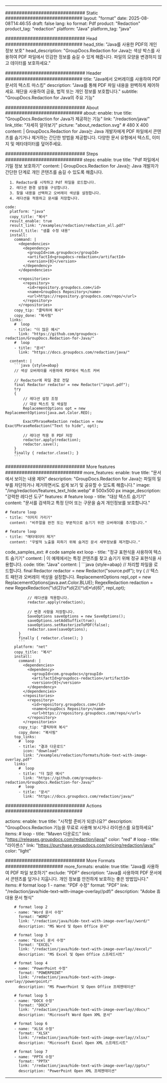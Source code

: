 
---
############################# Static ############################
layout: "format"
date:  2025-08-08T14:46:55
draft: false
lang: ko
format: Pdf
product: "Redaction"
product_tag: "redaction"
platform: "Java"
platform_tag: "java"

############################# Head ############################
head_title: "Java를 사용한 PDF의 개인 정보 보호"
head_description: "GroupDocs.Redaction for Java는 색상 박스를 사용하여 PDF 파일에서 민감한 정보를 숨길 수 있게 해줍니다. 파일의 모양을 변경하지 않고 데이터를 보호하세요."

############################# Header ############################
title: "Java에서 오버레이를 사용하여 PDF 문서의 텍스트 마스킹" 
description: "Java를 통해 PDF 파일 내용을 완벽하게 제어하세요. 재단을 사용하여 금융, 법적 또는 개인 정보를 보호합니다."
subtitle: "GroupDocs.Redaction for Java의 주요 기능" 

############################# About ############################
about:
    enable: true
    title: "GroupDocs.Redaction for Java가 제공하는 기능"
    link: "/redaction/java/"
    link_title: "자세히 알아보기"
    picture: "about_redaction.svg" # 480 X 400
    content: |
       GroupDocs.Redaction for Java는 Java 개발자에게 PDF 파일에서 콘텐츠를 숨기거나 제거하는 간단한 방법을 제공합니다. 다양한 문서 유형에서 텍스트, 이미지 및 메타데이터를 덮어주세요.

############################# Steps ############################
steps:
    enable: true
    title: "Pdf 파일에서 기밀 정보 보호하기"
    content: |
      GroupDocs.Redaction for Java는 Java 개발자가 간단한 단계로 개인 콘텐츠를 숨길 수 있도록 해줍니다.
      
      1. Redactor를 시작하고 Pdf 파일을 로드합니다.
      2. 레다션 환경 설정을 구성합니다.
      3. 찾을 내용을 선택하고 오버레이 색상을 설정합니다.
      4. 레다션을 적용하고 문서를 저장합니다.
   
    code:
      platform: "java"
      copy_title: "복사"
      result_enable: true
      result_link: "/examples/redaction/redaction_all.pdf"
      result_title: "샘플 수정 내용"
      install:
        command: |
          <dependencies>
            <dependency>
              <groupId>com.groupdocs</groupId>
              <artifactId>groupdocs-redaction</artifactId>
              <version>{0}</version>
            </dependency>
          </dependencies>

          <repositories>
            <repository>
              <id>repository.groupdocs.com</id>
              <name>GroupDocs Repository</name>
              <url>https://repository.groupdocs.com/repo/</url>
            </repository>
          </repositories>
        copy_tip: "클릭하여 복사"
        copy_done: "복사됨"
      links:
        #  loop
        - title: "더 많은 예시"
          link: "https://github.com/groupdocs-redaction/GroupDocs.Redaction-for-Java/"
        #  loop
        - title: "문서"
          link: "https://docs.groupdocs.com/redaction/java/"
          
      content: |
        ```java {style=abap}
        // 색상 오버레이를 사용하여 PDF에서 텍스트 커버

        // Redactor에 파일 경로 전달
        final Redactor redactor = new Redactor("input.pdf");
        try
        {
            // 레다션 설정 조정
            // 대상 텍스트 및 색설정
            ReplacementOptions opt = new ReplacementOptions(java.awt.Color.RED);
            
            ExactPhraseRedaction redaction = new ExactPhraseRedaction("Text to hide", opt);

            // 레다션 적용 후 PDF 저장
            redactor.apply(redaction);
            redactor.save();
        }
        finally { redactor.close(); }
        ```            


############################# More features ############################
more_features:
  enable: true
  title: "문서에서 보이는 내용 제어"
  description: "GroupDocs.Redaction for Java는 파일의 일부를 차단하거나 제거하면서도 쉽게 보기 및 공유할 수 있도록 해줍니다."
  image: "/img/redaction/features_text_hide.webp" # 500x500 px
  image_description: "강력한 레다션 도구"
  features:
    # feature loop
    - title: "대상 텍스트 숨기기"
      content: "문서를 검색하고 특정 단어 또는 구문을 숨겨 개인정보를 보호합니다."

    # feature loop
    - title: "이미지 가리기"
      content: "비주얼을 완전 또는 부분적으로 숨기기 위한 오버레이를 추가합니다."

    # feature loop
    - title: "메타데이터 제거"
      content: "우발적 노출을 피하기 위해 숨겨진 문서 세부정보를 제거합니다."
      
  code_samples_ext:
    # code sample ext loop
    - title: "정규 표현식을 사용하여 텍스트 숨기기"
      content: |
        이 예제에서는 특정 콘텐츠를 찾고 숨기기 위해 정규 표현식을 사용합니다.
      code:
        title: "Java"
        content: |
          ```java {style=abap}
          //  처리할 파일을 로드합니다.
          final Redactor redactor = new Redactor("source.pdf");
          try
          {
              // 텍스트 패턴과 오버레이 색상을 설정합니다.
              ReplacementOptions repl_opt = new ReplacementOptions(java.awt.Color.BLUE);
              RegexRedaction redaction = new RegexRedaction("\\d{2}\\s*\\d{2}[^\\d]*\\d{6}", repl_opt);
              
              // 레다션을 적용합니다.
              redactor.apply(redaction);

              // 변경 사항을 저장합니다.
              SaveOptions saveOptions = new SaveOptions();
              saveOptions.setAddSuffix(true);
              saveOptions.setRasterizeToPDF(false);
              redactor.save(saveOptions);
          }
          finally { redactor.close(); }
          ```
        platform: "net"
        copy_title: "복사"
        install:
          command: |
            <dependencies>
              <dependency>
                <groupId>com.groupdocs</groupId>
                <artifactId>groupdocs-redaction</artifactId>
                <version>{0}</version>
              </dependency>
            </dependencies>
            <repositories>
              <repository>
                <id>repository.groupdocs.com</id>
                <name>GroupDocs Repository</name>
                <url>https://repository.groupdocs.com/repo/</url>
              </repository>
            </repositories>
          copy_tip: "클릭하여 복사"
          copy_done: "복사됨"
        top_links:
          #  loop
          - title: "결과 다운로드"
            icon: "download"
            link: "/examples/redaction/formats/hide-text-with-image-overlay.pdf"
        links:
          #  loop
          - title: "더 많은 예시"
            link: "https://github.com/groupdocs-redaction/GroupDocs.Redaction-for-Java/"
          #  loop
          - title: "문서"
            link: "https://docs.groupdocs.com/redaction/java/"


############################# Actions ############################

actions:
  enable: true
  title: "시작할 준비가 되셨나요?"
  description: "GroupDocs.Redaction 기능을 무료로 사용해 보시거나 라이센스를 요청하세요"
  items:
    #  loop
    - title: "Maven 다운로드"
      link: "https://releases.groupdocs.com/redaction/java/"
      color: "red"
        #  loop
    - title: "라이센스"
      link: "https://purchase.groupdocs.com/pricing/redaction/java/"
      color: "light"


############################# More Formats #####################
more_formats:
    enable: true
    title: "Java를 사용하여 PDF 파일 보호하기"
    exclude: "PDF"
    description: "Java를 사용하여 PDF 문서에서 콘텐츠를 덮거나 지웁니다. 개인 정보를 안전하게 보호하는 좋은 방법입니다."
    items: 
        # format loop 1
        - name: "PDF 수정"
          format: "PDF"
          link: "/redaction/java/hide-text-with-image-overlay//pdf/"
          description: "Adobe 휴대용 문서 형식"

        # format loop 2
        - name: "Word 문서 수정"
          format: "WORD"
          link: "/redaction/java/hide-text-with-image-overlay//word/"
          description: "MS Word 및 Open Office 문서"
          
        # format loop 3
        - name: "Excel 문서 수정"
          format: "EXCEL"
          link: "/redaction/java/hide-text-with-image-overlay//excel/"
          description: "MS Excel 및 Open Office 스프레드시트"

        # format loop 4
        - name: "PowerPoint 수정"
          format: "POWERPOINT"
          link: "/redaction/java/hide-text-with-image-overlay//powerpoint/"
          description: "MS PowerPoint 및 Open Office 프레젠테이션"

        # format loop 5
        - name: "DOCX 수정"
          format: "DOCX"
          link: "/redaction/java/hide-text-with-image-overlay//docx/"
          description: "Microsoft Word Open XML 문서"
          
        # format loop 6
        - name: "XLSX 수정"
          format: "XLSX"
          link: "/redaction/java/hide-text-with-image-overlay//xlsx/"
          description: "Microsoft Excel Open XML 스프레드시트"
          
        # format loop 7
        - name: "PPTX 수정"
          format: "PPTX"
          link: "/redaction/java/hide-text-with-image-overlay//pptx/"
          description: "PowerPoint Open XML 프레젠테이션"


---